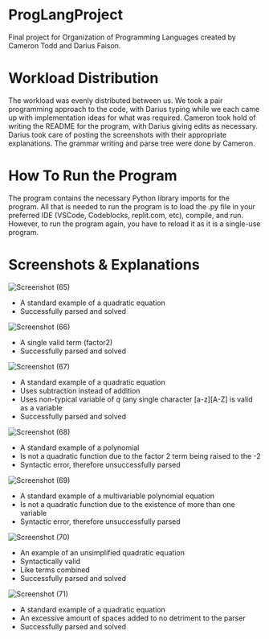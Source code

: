 # ProgLangProject
Final project for Organization of Programming Languages created by Cameron Todd and Darius Faison.

# Workload Distribution

The workload was evenly distributed between us. We took a pair programming approach to the code, with Darius typing while we each came up with implementation ideas for what was required. Cameron took hold of writing the README for the program, with Darius giving edits as necessary. Darius took care of posting the screenshots with their appropriate explanations. The grammar writing and parse tree were done by Cameron.

# How To Run the Program
The program contains the necessary Python library imports for the program. All that is needed to run the program is to load the .py file in your preferred IDE (VSCode, Codeblocks, replit.com, etc), compile, and run. However, to run the program again, you have to reload it as it is a single-use program.

# Screenshots & Explanations
![Screenshot (65)](https://user-images.githubusercontent.com/33269709/116493974-e1e95900-a86d-11eb-99d7-a7b1383dd4a3.png)
-    A standard example of a quadratic equation
-    Successfully parsed and solved
  
![Screenshot (66)](https://user-images.githubusercontent.com/33269709/116493975-e1e95900-a86d-11eb-907c-805484128b5c.png)
-    A single valid term (factor2)
-    Successfully parsed and solved
  
![Screenshot (67)](https://user-images.githubusercontent.com/33269709/116493976-e1e95900-a86d-11eb-9dbf-b4ba763b19fe.png)
-    A standard example of a quadratic equation
-    Uses subtraction instead of addition
-    Uses non-typical variable of *q* (any single character [a-z][A-Z] is valid as a variable
-    Successfully parsed and solved
  
![Screenshot (68)](https://user-images.githubusercontent.com/33269709/116493977-e1e95900-a86d-11eb-96b5-8023ac0e05e6.png)
-    A standard example of a polynomial
-    Is not a quadratic function due to the factor 2 term being raised to the -2
-    Syntactic error, therefore unsuccessfully parsed
  
![Screenshot (69)](https://user-images.githubusercontent.com/33269709/116493978-e281ef80-a86d-11eb-8cfd-07126d689a6d.png)
-    A standard example of a multivariable polynomial equation
-    Is not a quadratic function due to the existence of more than one variable
-    Syntactic error, therefore unsuccessfully parsed
  
![Screenshot (70)](https://user-images.githubusercontent.com/33269709/116493979-e281ef80-a86d-11eb-9aed-7f28feec9eb0.png)
-    An example of an unsimplified quadratic equation
-    Syntactically valid
-    Like terms combined
-    Successfully parsed and solved
  
![Screenshot (71)](https://user-images.githubusercontent.com/33269709/116493980-e281ef80-a86d-11eb-813d-80b8881d3ea0.png)
-    A standard example of a quadratic equation
-    An excessive amount of spaces added to no detriment to the parser
-    Successfully parsed and solved
  
